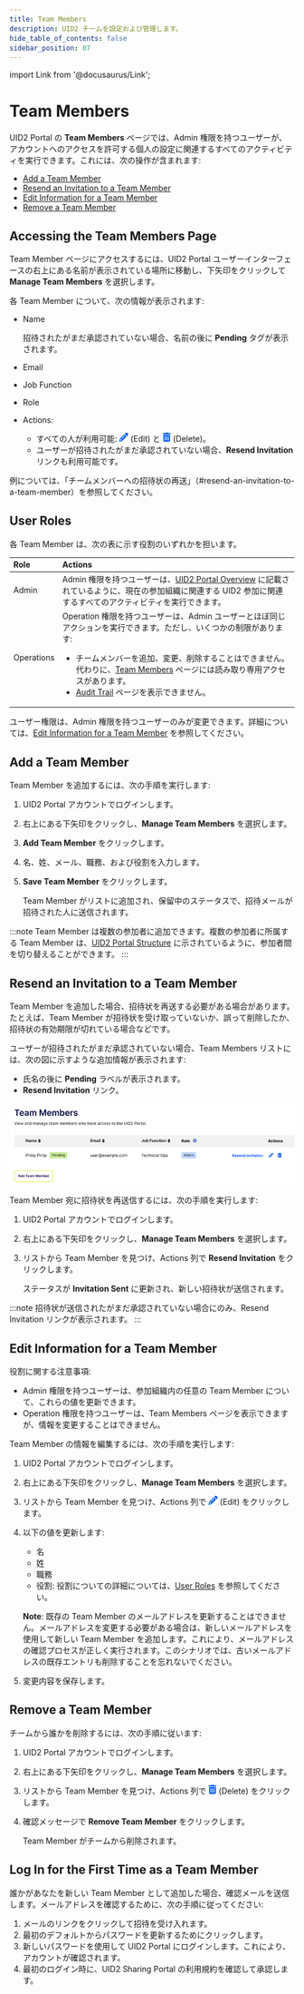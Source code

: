 ```yaml
---
title: Team Members
description: UID2 チームを設定および管理します。
hide_table_of_contents: false
sidebar_position: 07
---
```


import Link from '@docusaurus/Link';

# Team Members

UID2 Portal の **Team Members** ページでは、Admin 権限を持つユーザーが、アカウントへのアクセスを許可する個人の設定に関連するすべてのアクティビティを実行できます。これには、次の操作が含まれます:

- [Add a Team Member](#add-a-team-member)
- [Resend an Invitation to a Team Member](#resend-an-invitation-to-a-team-member) 
- [Edit Information for a Team Member](#edit-information-for-a-team-member) 
- [Remove a Team Member](#remove-a-team-member)

## Accessing the Team Members Page

Team Member ページにアクセスするには、UID2 Portal ユーザーインターフェースの右上にある名前が表示されている場所に移動し、下矢印をクリックして **Manage Team Members** を選択します。

各 Team Member について、次の情報が表示されます:
- Name

  招待されたがまだ承認されていない場合、名前の後に **Pending** タグが表示されます。
- Email
- Job Function
- Role
- Actions: 
  - すべての人が利用可能: ![the Edit icon](images/icon-pencil-solid.png) (Edit) と ![the Delete icon](images/icon-trash-can-solid.png) (Delete)。
  - ユーザーが招待されたがまだ承認されていない場合、**Resend Invitation** リンクも利用可能です。

例については、「チームメンバーへの招待状の再送」（#resend-an-invitation-to-a-team-member）を参照してください。

## User Roles

各 Team Member は、次の表に示す役割のいずれかを担います。

| Role | Actions |
| :--- | :--- |
| Admin | Admin 権限を持つユーザーは、[UID2 Portal Overview](portal-overview.md) に記載されているように、現在の参加組織に関連する UID2 参加に関連するすべてのアクティビティを実行できます。 |
| Operations | Operation 権限を持つユーザーは、Admin ユーザーとほぼ同じアクションを実行できます。ただし、いくつかの制限があります:<ul><li>チームメンバーを追加、変更、削除することはできません。代わりに、[Team Members](team-members.md) ページには読み取り専用アクセスがあります。</li><li>[Audit Trail](audit-trail.md) ページを表示できません。</li></ul> |

ユーザー権限は、Admin 権限を持つユーザーのみが変更できます。詳細については、[Edit Information for a Team Member](#edit-information-for-a-team-member) を参照してください。

## Add a Team Member

Team Member を追加するには、次の手順を実行します:

1. UID2 Portal アカウントでログインします。
1. 右上にある下矢印をクリックし、**Manage Team Members** を選択します。
1. **Add Team Member** をクリックします。
1. 名、姓、メール、職務、および役割を入力します。
1. **Save Team Member** をクリックします。

   Team Member がリストに追加され、保留中のステータスで、招待メールが招待された人に送信されます。

:::note
Team Member は複数の参加者に追加できます。複数の参加者に所属する Team Member は、[UID2 Portal Structure](portal-overview.md#uid2-portal-structure) に示されているように、参加者間を切り替えることができます。
:::

## Resend an Invitation to a Team Member

Team Member を追加した場合、招待状を再送する必要がある場合があります。たとえば、Team Member が招待状を受け取っていないか、誤って削除したか、招待状の有効期限が切れている場合などです。

ユーザーが招待されたがまだ承認されていない場合、Team Members リストには、次の図に示すような追加情報が表示されます:

- 氏名の後に **Pending** ラベルが表示されます。
- **Resend Invitation** リンク。

![UID2 Portal, Team Members page, pending user](images/portal-team-members-resend-invitation.png)

Team Member 宛に招待状を再送信するには、次の手順を実行します:

1. UID2 Portal アカウントでログインします。
1. 右上にある下矢印をクリックし、**Manage Team Members** を選択します。
1. リストから Team Member を見つけ、Actions 列で **Resend Invitation** をクリックします。

   ステータスが **Invitation Sent** に更新され、新しい招待状が送信されます。

:::note
招待状が送信されたがまだ承認されていない場合にのみ、Resend Invitation リンクが表示されます。
:::

## Edit Information for a Team Member

役割に関する注意事項:
- Admin 権限を持つユーザーは、参加組織内の任意の Team Member について、これらの値を更新できます。
- Operation 権限を持つユーザーは、Team Members ページを表示できますが、情報を変更することはできません。

Team Member の情報を編集するには、次の手順を実行します:

1. UID2 Portal アカウントでログインします。
1. 右上にある下矢印をクリックし、**Manage Team Members** を選択します。
1. リストから Team Member を見つけ、Actions 列で ![the Edit icon](images/icon-pencil-solid.png) (Edit) をクリックします。
1. 以下の値を更新します:
   - 名
   - 姓
   - 職務
   - 役割: 役割についての詳細については、[User Roles](#user-roles) を参照してください。
   
   **Note**: 既存の Team Member のメールアドレスを更新することはできません。メールアドレスを変更する必要がある場合は、新しいメールアドレスを使用して新しい Team Member を追加します。これにより、メールアドレスの確認プロセスが正しく実行されます。このシナリオでは、古いメールアドレスの既存エントリも削除することを忘れないでください。
1. 変更内容を保存します。

## Remove a Team Member

チームから誰かを削除するには、次の手順に従います:

1. UID2 Portal アカウントでログインします。
1. 右上にある下矢印をクリックし、**Manage Team Members** を選択します。
1. リストから Team Member を見つけ、Actions 列で ![the Delete icon](images/icon-trash-can-solid.png) (Delete) をクリックします。
1. 確認メッセージで **Remove Team Member** をクリックします。

   Team Member がチームから削除されます。

## Log In for the First Time as a Team Member

誰かがあなたを新しい Team Member として追加した場合、確認メールを送信します。メールアドレスを確認するために、次の手順に従ってください:

1. メールのリンクをクリックして招待を受け入れます。
1. 最初のデフォルトからパスワードを更新するためにクリックします。
1. 新しいパスワードを使用して UID2 Portal にログインします。これにより、アカウントが確認されます。
1. 最初のログイン時に、UID2 Sharing Portal の利用規約を確認して承認します。
